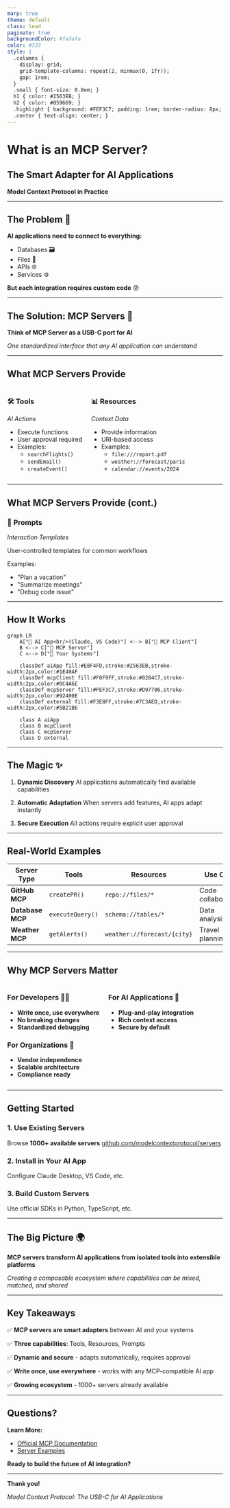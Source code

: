```yaml
---
marp: true
theme: default
class: lead
paginate: true
backgroundColor: #fafafa
color: #333
style: |
  .columns {
    display: grid;
    grid-template-columns: repeat(2, minmax(0, 1fr));
    gap: 1rem;
  }
  .small { font-size: 0.8em; }
  h1 { color: #2563EB; }
  h2 { color: #059669; }
  .highlight { background: #FEF3C7; padding: 1rem; border-radius: 8px; }
  .center { text-align: center; }
---
```


# What is an MCP Server?

## The Smart Adapter for AI Applications

**Model Context Protocol in Practice**

---

## The Problem 🤔

<div class="highlight">

**AI applications need to connect to everything:**
- Databases 🗃️
- Files 📁  
- APIs 🌐
- Services ⚙️

**But each integration requires custom code** 😰

</div>

---

## The Solution: MCP Servers 🔌

<div class="center">

**Think of MCP Server as a USB-C port for AI**

*One standardized interface that any AI application can understand*

</div>

---

## What MCP Servers Provide

<div class="columns">

<div>

### 🛠️ **Tools**
*AI Actions*

- Execute functions
- User approval required
- Examples:
  - `searchFlights()`
  - `sendEmail()`
  - `createEvent()`

</div>

<div>

### 📊 **Resources**  
*Context Data*

- Provide information
- URI-based access
- Examples:
  - `file:///report.pdf`
  - `weather://forecast/paris`
  - `calendar://events/2024`

</div>

</div>

---

## What MCP Servers Provide (cont.)

<div class="center">

### 📝 **Prompts**
*Interaction Templates*

User-controlled templates for common workflows

Examples:
- "Plan a vacation"
- "Summarize meetings" 
- "Debug code issue"

</div>

---

## How It Works

```mermaid
graph LR
    A["🤖 AI App<br/>(Claude, VS Code)"] <--> B["📡 MCP Client"]
    B <--> C["🔌 MCP Server"]
    C <--> D["💾 Your Systems"]
    
    classDef aiApp fill:#E8F4FD,stroke:#2563EB,stroke-width:2px,color:#1E40AF
    classDef mcpClient fill:#F0F9FF,stroke:#0284C7,stroke-width:2px,color:#0C4A6E
    classDef mcpServer fill:#FEF3C7,stroke:#D97706,stroke-width:2px,color:#92400E
    classDef external fill:#F3E8FF,stroke:#7C3AED,stroke-width:2px,color:#5B21B6
    
    class A aiApp
    class B mcpClient
    class C mcpServer
    class D external
```

---

## The Magic ✨

1. **Dynamic Discovery**
   AI applications automatically find available capabilities

2. **Automatic Adaptation**
   When servers add features, AI apps adapt instantly

3. **Secure Execution**
   All actions require explicit user approval

---

## Real-World Examples

| Server Type | Tools | Resources | Use Case |
|-------------|-------|-----------|----------|
| **GitHub MCP** | `createPR()` | `repo://files/*` | Code collaboration |
| **Database MCP** | `executeQuery()` | `schema://tables/*` | Data analysis |
| **Weather MCP** | `getAlerts()` | `weather://forecast/{city}` | Travel planning |

---

## Why MCP Servers Matter

<div class="columns">

<div>

### For Developers 👩‍💻
- **Write once, use everywhere**
- **No breaking changes**
- **Standardized debugging**

### For Organizations 🏢
- **Vendor independence**
- **Scalable architecture**
- **Compliance ready**

</div>

<div>

### For AI Applications 🤖
- **Plug-and-play integration**
- **Rich context access**
- **Secure by default**

</div>

</div>

---

## Getting Started

<div class="center">

### 1. Use Existing Servers
Browse **1000+ available servers**
[github.com/modelcontextprotocol/servers](https://github.com/modelcontextprotocol/servers)

### 2. Install in Your AI App
Configure Claude Desktop, VS Code, etc.

### 3. Build Custom Servers
Use official SDKs in Python, TypeScript, etc.

</div>

---

## The Big Picture 🌍

<div class="highlight center">

**MCP servers transform AI applications from isolated tools into extensible platforms**

*Creating a composable ecosystem where capabilities can be mixed, matched, and shared*

</div>

---

## Key Takeaways

✅ **MCP servers are smart adapters** between AI and your systems

✅ **Three capabilities**: Tools, Resources, Prompts

✅ **Dynamic and secure** - adapts automatically, requires approval

✅ **Write once, use everywhere** - works with any MCP-compatible AI app

✅ **Growing ecosystem** - 1000+ servers already available

---

## Questions?

<div class="center">

**Learn More:**
- [Official MCP Documentation](https://modelcontextprotocol.io/)
- [Server Examples](https://github.com/modelcontextprotocol/servers)

**Ready to build the future of AI integration?**

</div>

---

<div class="center small">

**Thank you!**

*Model Context Protocol: The USB-C for AI Applications*

</div>
